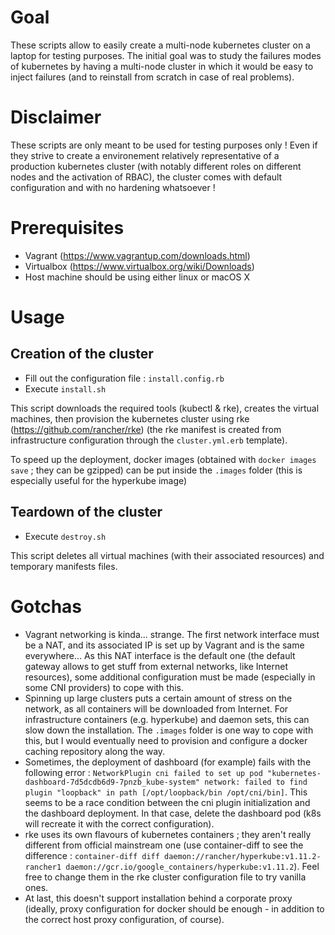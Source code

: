 Goal
====

These scripts allow to easily create a multi-node kubernetes cluster on a laptop for testing purposes. The initial goal was to study the failures modes of kubernetes by having a multi-node cluster in which it would be easy to inject failures (and to reinstall from scratch in case of real problems).

Disclaimer
==========

These scripts are only meant to be used for testing purposes only ! Even if they strive to create a environement relatively representative of a production kubernetes cluster (with notably different roles on different nodes and the activation of RBAC), the cluster comes with default configuration and with no hardening whatsoever !

Prerequisites
=============

* Vagrant (https://www.vagrantup.com/downloads.html)
* Virtualbox (https://www.virtualbox.org/wiki/Downloads)
* Host machine should be using either linux or macOS X

Usage
=====

Creation of the cluster
-----------------------

* Fill out the configuration file : `install.config.rb`
* Execute `install.sh`

This script downloads the required tools (kubectl & rke), creates the virtual machines, then provision the kubernetes cluster using rke (https://github.com/rancher/rke) (the rke manifest is created from infrastructure configuration through the `cluster.yml.erb` template).

To speed up the deployment, docker images (obtained with `docker images save` ; they can be gzipped) can be put inside the `.images` folder (this is especially useful for the hyperkube image)


Teardown of the cluster
-----------------------

* Execute `destroy.sh`

This script deletes all virtual machines (with their associated resources) and temporary manifests files.


Gotchas
=======

* Vagrant networking is kinda... strange. The first network interface must be a NAT, and its associated IP is set up by Vagrant and is the same everywhere... As this NAT interface is the default one (the default gateway allows to get stuff from external networks, like Internet resources), some additional configuration must be made (especially in some CNI providers) to cope with this.
* Spinning up large clusters puts a certain amount of stress on the network, as all containers will be downloaded from Internet. For infrastructure containers (e.g. hyperkube) and daemon sets, this can slow down the installation. The `.images` folder is one way to cope with this, but I would eventually need to provision and configure a docker caching repository along the way.
* Sometimes, the deployment of dashboard (for example) fails with the following error : `NetworkPlugin cni failed to set up pod "kubernetes-dashboard-7d5dcdb6d9-7pnzb_kube-system" network: failed to find plugin "loopback" in path [/opt/loopback/bin /opt/cni/bin]`. This seems to be a race condition between the cni plugin initialization and the dashboard deployment. In that case, delete the dashboard pod (k8s will recreate it with the correct configuration).
* rke uses its own flavours of kubernetes containers ; they aren't really different from official mainstream one (use container-diff to see the difference : `container-diff diff daemon://rancher/hyperkube:v1.11.2-rancher1 daemon://gcr.io/google_containers/hyperkube:v1.11.2`). Feel free to change them in the rke cluster configuration file to try vanilla ones.
* At last, this doesn't support installation behind a corporate proxy (ideally, proxy configuration for docker should be enough - in addition to the correct host proxy configuration, of course).

